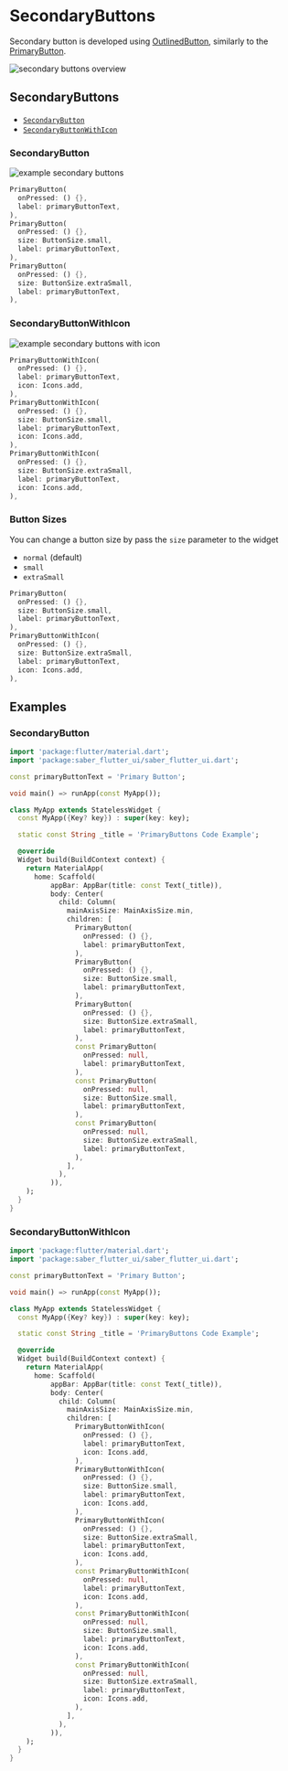 # SecondaryButtons

Secondary button is developed using [OutlinedButton](https://api.flutter.dev/flutter/material/OutlinedButton-class.html), similarly to the [PrimaryButton](./primary-buttons).

![secondary buttons overview](/img/docs/core-components/buttons/secondary-buttons/secondary-buttons-overview.png)

## SecondaryButtons

- [`SecondaryButton`](#secondarybutton)
- [`SecondaryButtonWithIcon`](#secondarybuttonwithicon)

### SecondaryButton
![example secondary buttons](/img/docs/core-components/buttons/secondary-buttons/example-secondary-button.png)

```dart
PrimaryButton(
  onPressed: () {},
  label: primaryButtonText,
),
PrimaryButton(
  onPressed: () {},
  size: ButtonSize.small,
  label: primaryButtonText,
),
PrimaryButton(
  onPressed: () {},
  size: ButtonSize.extraSmall,
  label: primaryButtonText,
),
```

### SecondaryButtonWithIcon

![example secondary buttons with icon](/img/docs/core-components/buttons/secondary-buttons/example-secondary-button-with-icon.png)

```dart
PrimaryButtonWithIcon(
  onPressed: () {},
  label: primaryButtonText,
  icon: Icons.add,
),
PrimaryButtonWithIcon(
  onPressed: () {},
  size: ButtonSize.small,
  label: primaryButtonText,
  icon: Icons.add,
),
PrimaryButtonWithIcon(
  onPressed: () {},
  size: ButtonSize.extraSmall,
  label: primaryButtonText,
  icon: Icons.add,
),
```

### Button Sizes

You can change a button size by pass the `size` parameter to the widget

- `normal` (default)
- `small`
- `extraSmall`

```dart
PrimaryButton(
  onPressed: () {},
  size: ButtonSize.small,
  label: primaryButtonText,
),
PrimaryButtonWithIcon(
  onPressed: () {},
  size: ButtonSize.extraSmall,
  label: primaryButtonText,
  icon: Icons.add,
),
```

## Examples

### SecondaryButton

```dart
import 'package:flutter/material.dart';
import 'package:saber_flutter_ui/saber_flutter_ui.dart';

const primaryButtonText = 'Primary Button';

void main() => runApp(const MyApp());

class MyApp extends StatelessWidget {
  const MyApp({Key? key}) : super(key: key);

  static const String _title = 'PrimaryButtons Code Example';

  @override
  Widget build(BuildContext context) {
    return MaterialApp(
      home: Scaffold(
          appBar: AppBar(title: const Text(_title)),
          body: Center(
            child: Column(
              mainAxisSize: MainAxisSize.min,
              children: [
                PrimaryButton(
                  onPressed: () {},
                  label: primaryButtonText,
                ),
                PrimaryButton(
                  onPressed: () {},
                  size: ButtonSize.small,
                  label: primaryButtonText,
                ),
                PrimaryButton(
                  onPressed: () {},
                  size: ButtonSize.extraSmall,
                  label: primaryButtonText,
                ),
                const PrimaryButton(
                  onPressed: null,
                  label: primaryButtonText,
                ),
                const PrimaryButton(
                  onPressed: null,
                  size: ButtonSize.small,
                  label: primaryButtonText,
                ),
                const PrimaryButton(
                  onPressed: null,
                  size: ButtonSize.extraSmall,
                  label: primaryButtonText,
                ),
              ],
            ),
          )),
    );
  }
}
```

### SecondaryButtonWithIcon

```dart
import 'package:flutter/material.dart';
import 'package:saber_flutter_ui/saber_flutter_ui.dart';

const primaryButtonText = 'Primary Button';

void main() => runApp(const MyApp());

class MyApp extends StatelessWidget {
  const MyApp({Key? key}) : super(key: key);

  static const String _title = 'PrimaryButtons Code Example';

  @override
  Widget build(BuildContext context) {
    return MaterialApp(
      home: Scaffold(
          appBar: AppBar(title: const Text(_title)),
          body: Center(
            child: Column(
              mainAxisSize: MainAxisSize.min,
              children: [
                PrimaryButtonWithIcon(
                  onPressed: () {},
                  label: primaryButtonText,
                  icon: Icons.add,
                ),
                PrimaryButtonWithIcon(
                  onPressed: () {},
                  size: ButtonSize.small,
                  label: primaryButtonText,
                  icon: Icons.add,
                ),
                PrimaryButtonWithIcon(
                  onPressed: () {},
                  size: ButtonSize.extraSmall,
                  label: primaryButtonText,
                  icon: Icons.add,
                ),
                const PrimaryButtonWithIcon(
                  onPressed: null,
                  label: primaryButtonText,
                  icon: Icons.add,
                ),
                const PrimaryButtonWithIcon(
                  onPressed: null,
                  size: ButtonSize.small,
                  label: primaryButtonText,
                  icon: Icons.add,
                ),
                const PrimaryButtonWithIcon(
                  onPressed: null,
                  size: ButtonSize.extraSmall,
                  label: primaryButtonText,
                  icon: Icons.add,
                ),
              ],
            ),
          )),
    );
  }
}
```
